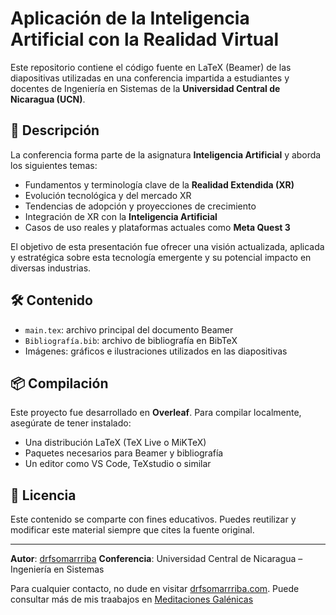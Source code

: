 # Aplicación de la Inteligencia Artificial con la Realidad Virtual

Este repositorio contiene el código fuente en LaTeX (Beamer) de las diapositivas utilizadas en una conferencia impartida a estudiantes y docentes de Ingeniería en Sistemas de la **Universidad Central de Nicaragua (UCN)**.

## 🎯 Descripción

La conferencia forma parte de la asignatura **Inteligencia Artificial** y aborda los siguientes temas:

- Fundamentos y terminología clave de la **Realidad Extendida (XR)**
- Evolución tecnológica y del mercado XR
- Tendencias de adopción y proyecciones de crecimiento
- Integración de XR con la **Inteligencia Artificial**
- Casos de uso reales y plataformas actuales como **Meta Quest 3**

El objetivo de esta presentación fue ofrecer una visión actualizada, aplicada y estratégica sobre esta tecnología emergente y su potencial impacto en diversas industrias.

## 🛠 Contenido

- `main.tex`: archivo principal del documento Beamer
- `Bibliografía.bib`: archivo de bibliografía en BibTeX
- Imágenes: gráficos e ilustraciones utilizados en las diapositivas

## 📦 Compilación

Este proyecto fue desarrollado en **Overleaf**. Para compilar localmente, asegúrate de tener instalado:

- Una distribución LaTeX (TeX Live o MiKTeX)
- Paquetes necesarios para Beamer y bibliografía
- Un editor como VS Code, TeXstudio o similar

## 📄 Licencia

Este contenido se comparte con fines educativos. Puedes reutilizar y modificar este material siempre que cites la fuente original.

---

**Autor**: [drfsomarrriba](https://github.com/drfsomarrriba)
**Conferencia**: Universidad Central de Nicaragua – Ingeniería en Sistemas

Para cualquier contacto, no dude en visitar [drfsomarrriba.com](https://drfsomarrriba.com).
Puede consultar más de mis traabajos en [Meditaciones Galénicas](https://meditacionesgalenicas.com)
